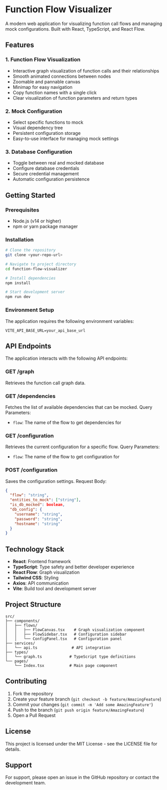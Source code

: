 
# Function Flow Visualizer

A modern web application for visualizing function call flows and managing mock configurations. Built with React, TypeScript, and React Flow.

## Features

### 1. Function Flow Visualization
- Interactive graph visualization of function calls and their relationships
- Smooth animated connections between nodes
- Zoomable and pannable canvas
- Minimap for easy navigation
- Copy function names with a single click
- Clear visualization of function parameters and return types

### 2. Mock Configuration
- Select specific functions to mock
- Visual dependency tree
- Persistent configuration storage
- Easy-to-use interface for managing mock settings

### 3. Database Configuration
- Toggle between real and mocked database
- Configure database credentials
- Secure credential management
- Automatic configuration persistence

## Getting Started

### Prerequisites
- Node.js (v14 or higher)
- npm or yarn package manager

### Installation

```bash
# Clone the repository
git clone <your-repo-url>

# Navigate to project directory
cd function-flow-visualizer

# Install dependencies
npm install

# Start development server
npm run dev
```

### Environment Setup

The application requires the following environment variables:

```env
VITE_API_BASE_URL=your_api_base_url
```

## API Endpoints

The application interacts with the following API endpoints:

### GET /graph
Retrieves the function call graph data.

### GET /dependencies
Fetches the list of available dependencies that can be mocked.
Query Parameters:
- `flow`: The name of the flow to get dependencies for

### GET /configuration
Retrieves the current configuration for a specific flow.
Query Parameters:
- `flow`: The name of the flow to get configuration for

### POST /configuration
Saves the configuration settings.
Request Body:
```json
{
  "flow": "string",
  "entities_to_mock": ["string"],
  "is_db_mocked": boolean,
  "db_config": {
    "username": "string",
    "password": "string",
    "hostname": "string"
  }
}
```

## Technology Stack

- **React**: Frontend framework
- **TypeScript**: Type safety and better developer experience
- **React Flow**: Graph visualization
- **Tailwind CSS**: Styling
- **Axios**: API communication
- **Vite**: Build tool and development server

## Project Structure

```
src/
├── components/
│   ├── flows/
│   │   ├── FlowCanvas.tsx    # Graph visualization component
│   │   ├── FlowSidebar.tsx   # Configuration sidebar
│   │   └── ConfigPanel.tsx   # Configuration panel
├── services/
│   └── api.ts               # API integration
├── types/
│   └── graph.ts            # TypeScript type definitions
└── pages/
    └── Index.tsx           # Main page component
```

## Contributing

1. Fork the repository
2. Create your feature branch (`git checkout -b feature/AmazingFeature`)
3. Commit your changes (`git commit -m 'Add some AmazingFeature'`)
4. Push to the branch (`git push origin feature/AmazingFeature`)
5. Open a Pull Request

## License

This project is licensed under the MIT License - see the LICENSE file for details.

## Support

For support, please open an issue in the GitHub repository or contact the development team.
